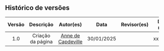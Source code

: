 <!--Uma tabela sintetizando os vídeos das apresentações de cada etapa com o(s) nome(s) do(s) participantes(s)
do grupo que participaram das gravações)-->

## Histórico de versões

| Versão |     Descrição     |                     Autor(es)                      |    Data    | Revisor(es) | Data de revisão |
| :----: | :---------------: | :------------------------------------------------: | :--------: | :---------: | :-------------: |
|  1.0   | Criação da página | [Anne de Capdeville](https://github.com/nanecapde) | 30/01/2025 |             |   xx/xx/2025    |
